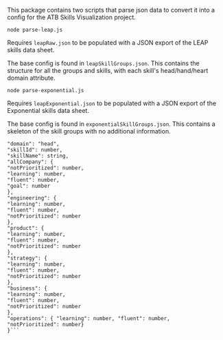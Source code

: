 This package contains two scripts that parse json data to convert it into a config for the ATB Skills Visualization project.

`node parse-leap.js`

Requires `leapRaw.json` to be populated with a JSON export of the LEAP skills data sheet.

The base config is found in `leapSkillGroups.json`. This contains the structure for all the groups and skills, with each skill's head/hand/heart domain attribute.

`node parse-exponential.js`

Requires `leapExponential.json` to be populated with a JSON export of the Exponential skills data sheet.

The base config is found in `exponentialSkillGroups.json`. This contains a skeleton of the skill groups with no additional information.

````{
"domain": "head",
"skillId": number,
"skillName": string,
"allCompany": {
"notPrioritized": number,
"learning": number,
"fluent": number,
"goal": number
},
"engineering": {
"learning": number,
"fluent": number,
"notPrioritized": number
},
"product": {
"learning": number,
"fluent": number,
"notPrioritized": number
},
"strategy": {
"learning": number,
"fluent": number,
"notPrioritized": number
},
"business": {
"learning": number,
"fluent": number,
"notPrioritized": number
},
"operations": { "learning": number, "fluent": number, "notPrioritized": number}
}```
````
